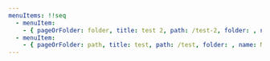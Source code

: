 ```yaml
---
menuItems: !!seq
  - menuItem:
    - { pageOrFolder: folder, title: test 2, path: /test-2, folder: , name: Menu Item}
  - menuItem:
    - { pageOrFolder: path, title: test, path: /test, folder: , name: Menu Item}
---
```



